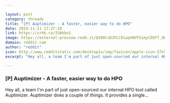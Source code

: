 ```yaml
---

layout: post
category: threads
title: "[P] Auptimizer - A faster, easier way to do HPO"
date: 2019-11-11 17:27:28
link: https://vrhk.co/33AhbxS
image: https://external-preview.redd.it/QV88CvDJFLC01aqVWVFXimyCOSFf_dbt6VhJUVFjLz4.jpg?width=420&height=219.895287958&auto=webp&s=107e42754f74360a24e6405ceb6bac287f76314a
domain: reddit.com
author: "reddit"
icon: http://www.redditstatic.com/desktop2x/img/favicon/apple-icon-57x57.png
excerpt: "Hey all, a team I'm part of just open-sourced our internal HPO tool called Auptimizer. Auptimizer does a couple of things. It provides a single..."

---
```


### [P] Auptimizer - A faster, easier way to do HPO

Hey all, a team I'm part of just open-sourced our internal HPO tool called Auptimizer. Auptimizer does a couple of things. It provides a single...